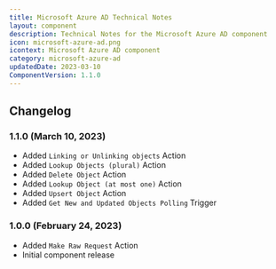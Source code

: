 ```yaml
---
title: Microsoft Azure AD Technical Notes
layout: component
description: Technical Notes for the Microsoft Azure AD component
icon: microsoft-azure-ad.png
icontext: Microsoft Azure AD component
category: microsoft-azure-ad
updatedDate: 2023-03-10
ComponentVersion: 1.1.0
---
```


## Changelog

### 1.1.0 (March 10, 2023)

* Added `Linking or Unlinking objects` Action
* Added `Lookup Objects (plural)` Action
* Added `Delete Object` Action
* Added `Lookup Object (at most one)` Action
* Added `Upsert Object` Action
* Added `Get New and Updated Objects Polling` Trigger

### 1.0.0 (February 24, 2023)

* Added `Make Raw Request` Action
* Initial component release
